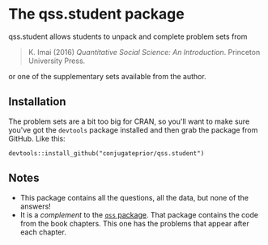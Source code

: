 # The qss.student package

qss.student allows students to unpack and complete problem sets from 

> K. Imai (2016) *Quantitative Social Science: An Introduction*. Princeton 
> University Press.

or one of the supplementary sets available from the author.

## Installation

The problem sets are a bit too big for CRAN, so you'll want to make sure you've got
the `devtools` package installed and then grab the package from GitHub. 
Like this:

    devtools::install_github("conjugateprior/qss.student")
  
## Notes 

* This package contains all the questions, all the data, but none of the 
  answers!
* It is a *complement* to the [`qss` package](https://kosukeimai.github.io/qss-package).
  That package contains the code from the book chapters. This one has the 
  problems that appear after each chapter.



